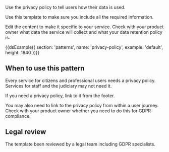 Use the privacy policy to tell users how their data is used.

Use this template to make sure you include all the required information.

Edit the content to make it specific to your service. Check with your product owner what data the service will collect and what your data retention policy is.

{{dsExample({
  section: 'patterns',
  name: 'privacy-policy',
  example: 'default',
  height: 1840
})}}

## When to use this pattern

Every service for citizens and professional users needs a privacy policy. Services for staff and the judiciary may not need it.

If you need a privacy policy, link to it from the footer.

You may also need to link to the privacy policy from within a user journey. Check with your product owner whether you need to do this for GDPR compliance.

<!-- ## How it works

Here’s a list:

1. Do this
2. Do that
3. Do it again



[GitHub](http://github.com)

## Research on this component -->

## Legal review

The template been reviewed by a legal team including GDPR specialists.

